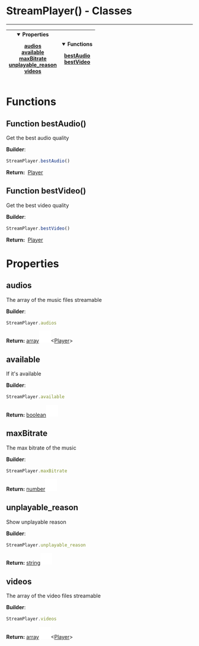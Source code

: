 <!-- This file is generated by a script. Do not edit directly -->
# StreamPlayer() - Classes


---
| <details open><summary>Properties</summary><p>[audios](#audios)<br>[available](#available)<br>[maxBitrate](#maxbitrate)<br>[unplayable_reason](#unplayable_reason)<br>[videos](#videos)</p></details> | <details open><summary>Functions</summary><p>[bestAudio](#function-bestaudio)<br>[bestVideo](#function-bestvideo)</p></details> |
| --- | --- |



 # Functions


## Function bestAudio() 
Get the best audio quality

**Builder**:
````javascript
StreamPlayer.bestAudio()
````



<span class="flex_return">**Return:**&nbsp;
[Player](/documentation/class/Player)</span>
## Function bestVideo() 
Get the best video quality

**Builder**:
````javascript
StreamPlayer.bestVideo()
````



<span class="flex_return">**Return:**&nbsp;
[Player](/documentation/class/Player)</span>


 # Properties


## audios
The array of the music files streamable

**Builder**:
````javascript
StreamPlayer.audios
````



**Return:**
<span class="flex_return">[array![Link](/assets/img/external_link.svg)](https://developer.mozilla.org/en-US/docs/Web/JavaScript/Reference/Global_Objects/Array)&lt;[Player](/documentation/class/Player)&gt;</span>
## available
If it's available

**Builder**:
````javascript
StreamPlayer.available
````



**Return:**
<span class="flex_return">[boolean![Link](/assets/img/external_link.svg)](https://developer.mozilla.org/en-US/docs/Web/JavaScript/Reference/Global_Objects/Boolean)</span>
## maxBitrate
The max bitrate of the music

**Builder**:
````javascript
StreamPlayer.maxBitrate
````



**Return:**
<span class="flex_return">[number![Link](/assets/img/external_link.svg)](https://developer.mozilla.org/en-US/docs/Web/JavaScript/Reference/Global_Objects/Number)</span>
## unplayable_reason
Show unplayable reason

**Builder**:
````javascript
StreamPlayer.unplayable_reason
````



**Return:**
<span class="flex_return">[string![Link](/assets/img/external_link.svg)](https://developer.mozilla.org/en-US/docs/Web/JavaScript/Reference/Global_Objects/String)</span>
## videos
The array of the video files streamable

**Builder**:
````javascript
StreamPlayer.videos
````



**Return:**
<span class="flex_return">[array![Link](/assets/img/external_link.svg)](https://developer.mozilla.org/en-US/docs/Web/JavaScript/Reference/Global_Objects/Array)&lt;[Player](/documentation/class/Player)&gt;</span>